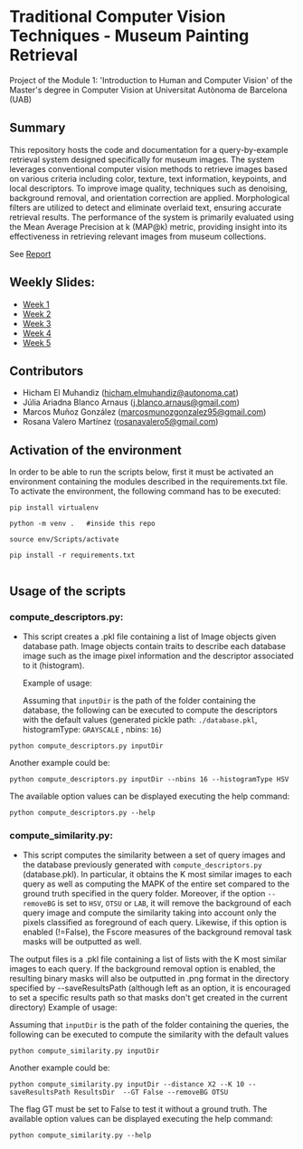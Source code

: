 # Traditional Computer Vision Techniques - Museum Painting Retrieval 
Project of the Module 1: 'Introduction to Human and Computer Vision' of the Master's degree in Computer Vision at Universitat Autònoma de Barcelona (UAB)

## Summary
This repository hosts the code and documentation for a query-by-example retrieval system designed specifically for museum images. The system leverages conventional computer vision methods to retrieve images based on various criteria including color, texture, text information, keypoints, and local descriptors. To improve image quality, techniques such as denoising, background removal, and orientation correction are applied. Morphological filters are utilized to detect and eliminate overlaid text, ensuring accurate retrieval results. The performance of the system is primarily evaluated using the Mean Average Precision at k (MAP@k) metric, providing insight into its effectiveness in retrieving relevant images from museum collections.

See [Report](https://drive.google.com/file/d/1KehBE7seCjttaaJJMekD8qG2T98iA7DJ/view?usp=drive_link)

## Weekly Slides:
- [Week 1](https://docs.google.com/presentation/d/1fK93Q6sRxi8e0b7KvLUawMESzf9BOoVj9ZeOsXoG6y4/edit?usp=sharing)
- [Week 2](https://docs.google.com/presentation/d/11cB84VPgsNNoeIfvGW83xz_N_j840_NGXk48IUHh434/edit?usp=sharing)
- [Week 3](https://docs.google.com/presentation/d/1Wlf__5Gy2G0i28nD2zKjPGsY-QObLRlBKLlWUXic8D8/edit?usp=sharing)
- [Week 4](https://docs.google.com/presentation/d/1ui6RbXL2kv7skn7dz1DNrybpF5IVpJ9XChNonC3I5GI/edit?usp=sharing)
- [Week 5](https://docs.google.com/presentation/d/1alWtXwuB8QduvPyd-_w-MnWFs0u2NOHykGXclJiL3Tk/edit?usp=sharing)

## Contributors
- Hicham El Muhandiz (hicham.elmuhandiz@autonoma.cat)
- Júlia Ariadna Blanco Arnaus (j.blanco.arnaus@gmail.com)
- Marcos Muñoz González (marcosmunozgonzalez95@gmail.com)
- Rosana Valero Martínez (rosanavalero5@gmail.com)

## Activation of the environment
In order to be able to run the scripts below, first it must be activated an environment containing the modules described in the requirements.txt file. To activate the environment, the following command has to be executed:

```
pip install virtualenv

python -m venv .   #inside this repo

source env/Scripts/activate

pip install -r requirements.txt


```

## Usage of the scripts 
### compute_descriptors.py: 
- This script creates a .pkl file containing a list of Image objects given database path. Image objects contain traits to describe each database image such as the image pixel information and the descriptor associated to it (histogram).

  Example of usage:

  Assuming that `inputDir` is the path of the folder containing the database, the following can be executed to compute the descriptors with the default values (generated pickle path: `./database.pkl`, histogramType: `GRAYSCALE` , nbins: `16`)

```
python compute_descriptors.py inputDir 
```

Another example could be: 
```
python compute_descriptors.py inputDir --nbins 16 --histogramType HSV 
```
The available option values can be displayed executing the help command:
```
python compute_descriptors.py --help
```

### compute_similarity.py: 
- This script computes the similarity between a set of query images and the database previously generated with ``compute_descriptors.py`` (database.pkl). In particular, it  obtains the K most similar images to each query as well as computing the MAPK of the entire set compared to the ground truth specified in the query folder. Moreover, if the option `--removeBG` is set to `HSV`, `OTSU` or `LAB`, it will remove the background of each query image and compute the similarity taking into account only the pixels classified as foreground of each query. Likewise, if this option is enabled (!=False), the Fscore measures of the background removal task masks will be outputted as well.

The output files is a .pkl file containing a list of lists with the K most similar images to each query. If the background removal option is enabled, the resulting binary masks will also be outputted in .png format in the directory specified by --saveResultsPath (although left as an option, it is encouraged to set a specific results path so that masks don't get created in the current directory)
  Example of usage:

  Assuming that `inputDir` is the path of the folder containing the queries, the following can be executed to compute the similarity with the default values
```
python compute_similarity.py inputDir 
```

Another example could be: 
```
python compute_similarity.py inputDir --distance X2 --K 10 --saveResultsPath ResultsDir  --GT False --removeBG OTSU
```
The flag GT must be set to False to test it without a ground truth. 
The available option values can be displayed executing the help command:
```
python compute_similarity.py --help
```
